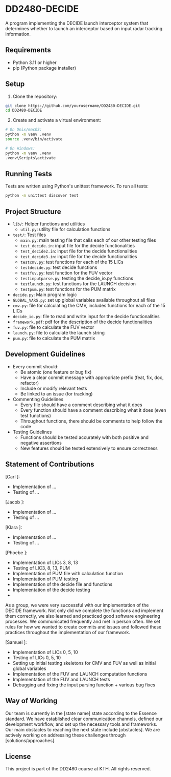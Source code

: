 # DD2480-DECIDE

A program implementing the DECIDE launch interceptor system that determines whether to launch an interceptor based on input radar tracking information.

## Requirements

- Python 3.11 or higher
- pip (Python package installer)

## Setup

1. Clone the repository:

```bash
git clone https://github.com/yourusername/DD2480-DECIDE.git
cd DD2480-DECIDE
```

2. Create and activate a virtual environment:

```bash
# On Unix/macOS:
python -m venv .venv
source .venv/bin/activate

# On Windows:
python -m venv .venv
.venv\Scripts\activate
```

## Running Tests

Tests are written using Python's unittest framework. To run all tests:

```bash
python -m unittest discover test
```

## Project Structure

- `lib/`: Helper functions and utilities
  - `util.py`: utility file for calculation functions
- `test/`: Test files
  - `main.py`: main testing file that calls each of our other testing files
  - `test_decide.in`: input file for the decide functionalities
  - `test_decide2.in`: input file for the decide functionalities
  - `test_decide3.in`: input file for the decide functionalities
  - `testcmv.py`: test functions for each of the 15 LICs
  - `testdecide.py`: test decide functions
  - `testfuv.py`: test function for the FUV vector
  - `testinputparse.py`: testing the decide_io.py functions
  - `testlaunch.py`: test functions for the LAUNCH decision
  - `testpum.py`: test functions for the PUM matrix
- `decide.py`: Main program logic
- `GLOBAL_VARS.py`: set up global variables available throughout all files
- `cmv.py`: file for calculating the CMV, includes functions for each of the 15 LICs
- `decide_io.py`: file to read and write input for the decide functionalities
- `framework.pdf`: pdf for the description of the decide functionalities
- `fuv.py`: file to calculate the FUV vector
- `launch.py`: file to calculate the launch string
- `pum.py`: file to calculate the PUM matrix

## Development Guidelines

- Every commit should:
  - Be atomic (one feature or bug fix)
  - Have a clear commit message with appropriate prefix (feat, fix, doc, refactor)
  - Include or modify relevant tests
  - Be linked to an issue (for tracking)
- Commenting Guidelines
  - Every file should have a comment describing what it does
  - Every function should have a comment describing what it does (even test functions)
  - Throughout functions, there should be comments to help follow the code
- Testing Guidelines
  - Functions should be tested accurately with both positive and negative assertions
  - New features should be tested extensively to ensure correctness

## Statement of Contributions

[Carl ]:

- Implementation of ...
- Testing of ...

[Jacob ]:

- Implementation of ...
- Testing of ...

[Klara ]:

- Implementation of ...
- Testing of ...

[Phoebe ]:

- Implementation of LICs 3, 8, 13
- Testing of LIC3, 8, 13, PUM
- Implementation of PUM file with calculation function
- Implementation of PUM testing
- Implementation of the decide file and functions
- Implementation of the decide testing
-

As a group, we were very successful with our implementation of the DECIDE framework. Not only did we complete the functions and implement them correctly, we also learned and practiced good software engineering processes. We communicated frequently and met in person often. We set rules for how we wanted to create commits and issues and followed these practices throughout the implementation of our framework.

[Samuel ]:

- Implementation of LICs 0, 5, 10
- Testing of LICs 0, 5, 10
- Setting up initial testing skeletons for CMV and FUV as well as initial global variables
- Implementation of the FUV and LAUNCH computation functions
- Implementation of the FUV and LAUNCH tests
- Debugging and fixing the input parsing function + various bug fixes

## Way of Working

Our team is currently in the [state name] state according to the Essence standard. We have established clear communication channels, defined our development workflow, and set up the necessary tools and frameworks. Our main obstacles to reaching the next state include [obstacles]. We are actively working on addressing these challenges through [solutions/approaches].

## License

This project is part of the DD2480 course at KTH. All rights reserved.
